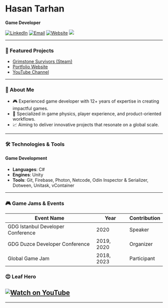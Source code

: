 # Hasan Tarhan

**Game Developer**

[![LinkedIn](https://img.shields.io/badge/LinkedIn-Hasan%20Tarhan-blue)](https://www.linkedin.com/in/hasan-tarhan/)
[![Email](https://img.shields.io/badge/Email-contact@hasantarhan.com-red)](mailto:contact@hasantarhan.com)
[![Website](https://img.shields.io/badge/Website-hasantarhan.com-green)](https://www.hasantarhan.com/)
![](https://komarev.com/ghpvc/?username=hasantarhan&color=green)



---
### 📂 Featured Projects

- [Grimstone Survivors (Steam)](https://store.steampowered.com/app/3158620/Grimstone_Survivors/)
- [Portfolio Website](https://www.hasantarhan.com/)
- [YouTube Channel](https://www.youtube.com/@hasan.tarhan)

---
### 👋 About Me

- 🎮 Experienced game developer with 12+ years of expertise in creating impactful games.
- 🌟 Specialized in game physics, player experience, and product-oriented workflows.
- 📈 Aiming to deliver innovative projects that resonate on a global scale.

---

### 🛠️ Technologies & Tools

#### **Game Development**
- **Languages**: C#
- **Engines**: Unity
- **Tools**: Git, Firebase, Photon, Netcode, Odin Inspector & Serializer, Dotween, Unitask, vContainer


---

### 🎮 Game Jams & Events

| Event Name                          | Year                | Contribution          |
|-------------------------------------|---------------------|-----------------------|
| GDG Istanbul Developer Conference   | 2020                | Speaker               |
| GDG Duzce Developer Conference      | 2019, 2020          | Organizer             |
| Global Game Jam                     | 2018, 2023          | Participant           |

### 😍 Leaf Hero
[![Watch on YouTube](https://img.youtube.com/vi/4KEC1Ycw-Q0/0.jpg)](https://www.youtube.com/watch?v=4KEC1Ycw-Q0)
---

---
